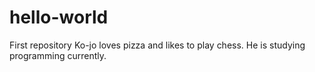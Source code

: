 # hello-world
First repository
Ko-jo loves pizza and likes to play chess.
He is studying programming currently.
